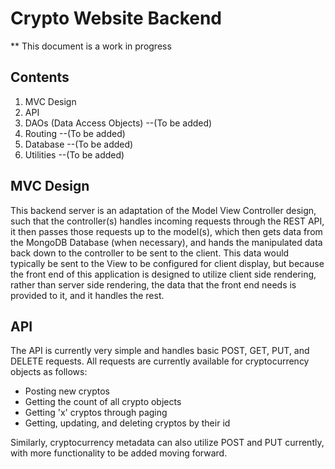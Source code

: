 # Crypto Website Backend

\*\* This document is a work in progress

## Contents

1. MVC Design
2. API
3. DAOs (Data Access Objects) --(To be added)
4. Routing --(To be added)
5. Database --(To be added)
6. Utilities --(To be added)

## MVC Design

This backend server is an adaptation of the Model View Controller design, such that the controller(s) handles
incoming requests through the REST API, it then passes those requests up to the model(s), which then gets
data from the MongoDB Database (when necessary), and hands the manipulated data back down to the controller
to be sent to the client. This data would typically be sent to the View to be configured for client display,
but because the front end of this application is designed to utilize client side rendering, rather than server
side rendering, the data that the front end needs is provided to it, and it handles the rest.

## API

The API is currently very simple and handles basic POST, GET, PUT, and DELETE requests. All requests are
currently available for cryptocurrency objects as follows:

- Posting new cryptos
- Getting the count of all crypto objects
- Getting 'x' cryptos through paging
- Getting, updating, and deleting cryptos by their id

Similarly, cryptocurrency metadata can also utilize POST and PUT currently, with more functionality to be
added moving forward.
